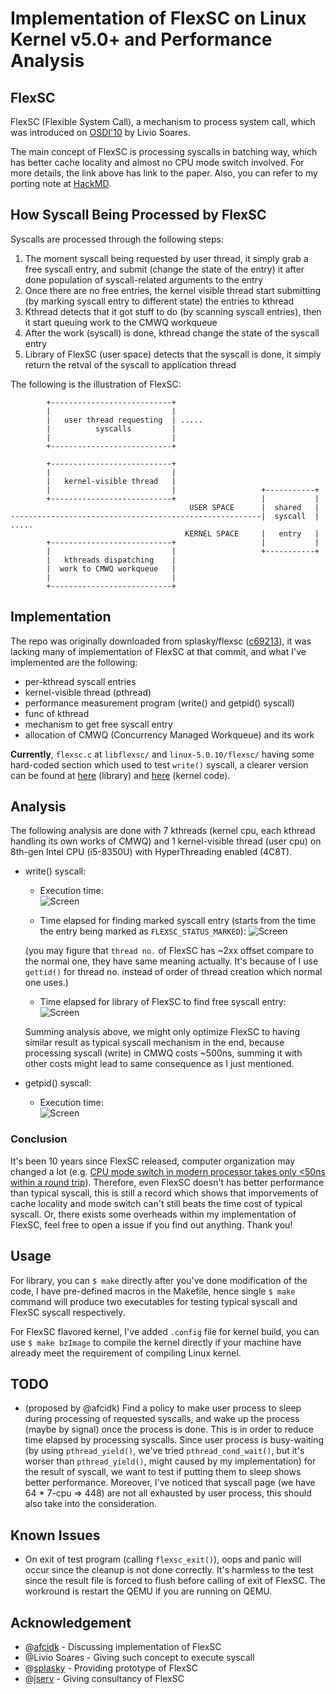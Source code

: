 # Implementation of FlexSC on Linux Kernel v5.0+ and Performance Analysis

## FlexSC
FlexSC (Flexible System Call), a mechanism to process system call, which was introduced on [OSDI'10](https://www.usenix.org/conference/osdi10/flexsc-flexible-system-call-scheduling-exception-less-system-calls) by Livio Soares.

The main concept of FlexSC is processing syscalls in batching way, which has better cache locality and almost no CPU mode switch involved. For more details, the link above has link to the paper. Also, you can refer to my porting note at [HackMD](https://hackmd.io/@flawless0714/S1Wdf-g0V).

## How Syscall Being Processed by FlexSC
Syscalls are processed through the following steps:

1. The moment syscall being requested by user thread, it simply grab a free syscall entry, and submit (change the state of the entry) it after done population of syscall-related arguments to the entry
2. Once there are no free entries, the kernel visible thread start submitting (by marking syscall entry to different state) the entries to kthread
3. Kthread detects that it got stuff to do (by scanning syscall entries), then it start queuing work to the CMWQ workqueue
4. After the work (syscall) is done, kthread change the state of the syscall entry
5. Library of FlexSC (user space) detects that the syscall is done, it simply return the retval of the syscall to application thread

The following is the illustration of FlexSC:
```
        +---------------------------+
        |                           |
        |   user thread requesting  | .....
        |          syscalls         |
        |                           |
        +---------------------------+

        +---------------------------+
        |                           |
        |   kernel-visible thread   |
        |                           |                   +-----------+
        +---------------------------+                   |           |
                                        USER SPACE      |  shared   |
--------------------------------------------------------|  syscall  | .....
                                       KERNEL SPACE     |   entry   |
        +---------------------------+                   |           |
        |                           |                   +-----------+
        |   kthreads dispatching    |
        |  work to CMWQ workqueue   |
        |                           |
        +---------------------------+
```

## Implementation
The repo was originally downloaded from splasky/flexsc ([c69213](https://github.com/splasky/linux/tree/c69213aabcb1b6046ade5dbacfc95d1d0356ea14)), it was lacking many of implementation of FlexSC at that commit, and what I've implemented are the following:

- per-kthread syscall entries
- kernel-visible thread (pthread)
- performance measurement program (write() and getpid() syscall)
- func of kthread
- mechanism to get free syscall entry
- allocation of CMWQ (Concurrency Managed Workqueue) and its work

**Currently**, `flexsc.c` at `libflexsc/` and `linux-5.0.10/flexsc/` having some hard-coded section which used to test `write()` syscall, a clearer version can be found at [here](https://github.com/flawless0714/FlexSC/blob/master/libflexsc/versions/per_kthread_getpid/flexsc.c) (library) and [here](https://github.com/flawless0714/FlexSC/blob/master/linux-5.0.10/flexsc/versions/per_kthread_getpid/flexsc.c) (kernel code).


## Analysis
The following analysis are done with 7 kthreads (kernel cpu, each kthread handling its own works of CMWQ) and 1 kernel-visible thread (user cpu) on 8th-gen Intel CPU (i5-8350U) with HyperThreading enabled (4C8T).

- write() syscall:

    - Execution time:                 
    ![Screen](./libflexsc/perf_result/write.png)
    
    - Time elapsed for finding marked syscall entry (starts from the time the entry being marked as `FLEXSC_STATUS_MARKED`): 
    ![Screen](./libflexsc/perf_result/find_marked_syspage_elapsed_time.png)
    
    (you may figure that `thread no.` of FlexSC has ~2xx offset compare to the normal one, they have same meaning actually. It's because of I use `gettid()` for thread no. instead of order of thread creation which normal one uses.)

    - Time elapsed for library of FlexSC to find free syscall entry:
    ![Screen](./libflexsc/perf_result/get_free_syspage_elapsed_time.png)

    Summing analysis above, we might only optimize FlexSC to having similar result as typical syscall mechanism in the end, because processing syscall (write) in CMWQ costs ~500ns, summing it with other costs might lead to same consequence as I just mentioned.

- getpid() syscall:
    - Execution time:           
     ![Screen](./libflexsc/perf_result/getpid.png)

### Conclusion
It's been 10 years since FlexSC released, computer organization may changed a lot (e.g. [CPU mode switch in modern processor takes only <50ns within a round trip](https://i.imgur.com/bfgu0EK.png)). Therefore, even FlexSC doesn't has better performance than typical syscall, this is still a record which shows that imporvements of cache locality and mode switch can't still beats the time cost of typical syscall. Or, there exists some overheads within my implementation of FlexSC, feel free to open a issue if you find out anything. Thank you!

## Usage
For library, you can `$ make` directly after you've done modification of the code, I have pre-defined macros in the Makefile, hence single `$ make` command will produce two executables for testing typical syscall and FlexSC syscall respectively.

For FlexSC flavored kernel, I've added `.config` file for kernel build, you can use `$ make bzImage` to compile the kernel directly if your machine have already meet the requirement of compiling Linux kernel.

## TODO 
- (proposed by @afcidk) Find a policy to make user process to sleep during processing of requested syscalls, and wake up the process (maybe by signal) once the process is done. This is in order to reduce time elapsed by processing syscalls. Since user process  is busy-waiting (by using `pthread_yield()`, we've tried `pthread_cond_wait()`, but it's worser than `pthread_yield()`, might caused by my implementation) for the result of syscall, we want to test if putting them to sleep shows better performance. Moreover, I've noticed that syscall page (we have 64 * 7-cpu => 448) are not all exhausted by user process, this should also take into the consideration.

## Known Issues
- On exit of test program (calling `flexsc_exit()`), oops and panic will occur since the cleanup is not done correctly. It's harmless to the test since the result file is forced to flush before calling of exit of FlexSC. The workround is restart the QEMU if you are running on QEMU.

## Acknowledgement
- @[afcidk](https://github.com/afcidk) - Discussing implementation of FlexSC
- @Livio Soares - Giving such concept to execute syscall
- @[splasky](https://github.com/splasky) - Providing prototype of FlexSC
- @[jserv](https://github.com/jserv) - Giving consultancy of FlexSC
